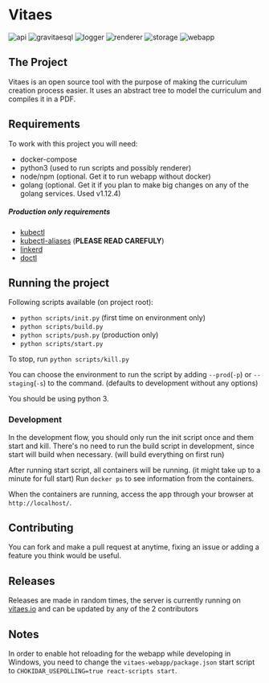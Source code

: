 # Vitaes

![api](https://github.com/NeverDefineUs/vitaes/workflows/api/badge.svg)
![gravitaesql](https://github.com/NeverDefineUs/vitaes/workflows/gravitaesql/badge.svg)
![logger](https://github.com/NeverDefineUs/vitaes/workflows/logger/badge.svg)
![renderer](https://github.com/NeverDefineUs/vitaes/workflows/renderer/badge.svg)
![storage](https://github.com/NeverDefineUs/vitaes/workflows/storage/badge.svg)
![webapp](https://github.com/NeverDefineUs/vitaes/workflows/webapp/badge.svg)

## The Project
Vitaes is an open source tool with the purpose of making the curriculum creation process easier.
It uses an abstract tree to model the curriculum and compiles it in a PDF.

## Requirements
To work with this project you will need:
- docker-compose
- python3 (used to run scripts and possibly renderer)
- node/npm (optional. Get it to run webapp without docker)
- golang (optional. Get it if you plan to make big changes on any of the golang services. Used v1.12.4)

##### Production only requirements
- [kubectl](https://kubernetes.io/docs/tasks/tools/install-kubectl/)
- [kubectl-aliases](https://github.com/ahmetb/kubectl-aliases) (**PLEASE READ CAREFULY**)
- [linkerd](https://linkerd.io/2/getting-started/)
- [doctl](https://github.com/digitalocean/doctl)

## Running the project

Following scripts available (on project root):
- `python scripts/init.py` (first time on environment only)
- `python scripts/build.py`
- `python scripts/push.py` (production only)
- `python scripts/start.py`

To stop, run `python scripts/kill.py`

You can choose the environment to run the script by adding `--prod`(`-p`) or `--staging`(`-s`) to the command. (defaults to development without any options)

You should be using python 3.

### Development

In the development flow, you should only run the init script once and them start and kill. There's no need to run the build script in development, since start will build when necessary. (will build everything on first run)

After running start script, all containers will be running. (it might take up to a minute for full start)
Run `docker ps` to see information from the containers.

When the containers are running, access the app through your browser at `http://localhost/`.

## Contributing
You can fork and make a pull request at anytime, fixing an issue or adding a feature you think would be useful.

## Releases
Releases are made in random times, the server is currently running on [vitaes.io](https://vitaes.io/) and can be updated by any of the 2 contributors 

## Notes
In order to enable hot reloading for the webapp while developing in Windows, you need to change the `vitaes-webapp/package.json` start script to `CHOKIDAR_USEPOLLING=true react-scripts start`.
